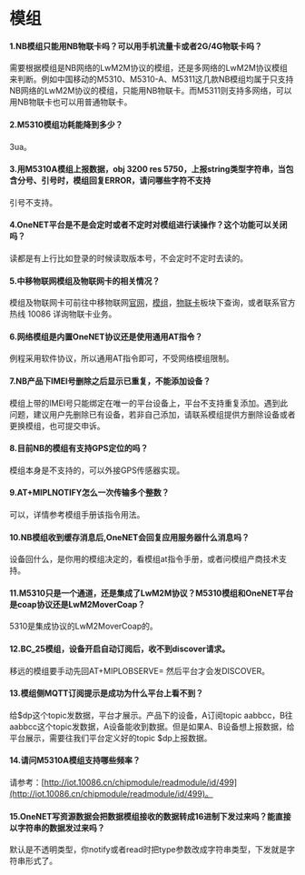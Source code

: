 # 模组

#### 1.NB模组只能用NB物联卡吗？可以用手机流量卡或者2G/4G物联卡吗？

需要根据模组是NB网络的LwM2M协议的模组，还是多网络的LwM2M协议模组来判断。例如中国移动的M5310、M5310-A、M5311这几款NB模组均属于只支持NB网络的LwM2M协议的模组，只能用NB物联卡。而M5311则支持多网络，可以用NB物联卡也可以用普通物联卡。

#### 2.M5310模组功耗能降到多少？

3ua。

#### 3.用M5310A模组上报数据，obj 3200 res 5750，上报string类型字符串，当包含分号、引号时，模组回复ERROR，请问哪些字符不支持

引号不支持。

#### 4.OneNET平台是不是会定时或者不定时对模组进行读操作？这个功能可以关闭吗？

读都是有上行比如登录的时候读取版本号，不会定时不定时去读的。

#### 5.中移物联网模组及物联网卡的相关情况？

模组及物联网卡可前往中移物联网[官网](http://iot.10086.cn/)，[模组](http://onemo10086.com/#/product/menu?id=19)，[物联卡](http://iot.10086.cn/page/onelink)板块下查询，或者联系官方热线 10086 详询物联卡业务。

#### 6.网络模组是内置OneNET协议还是使用通用AT指令？

例程采用软件协议，所以通用AT指令即可，不受网络模组限制。

#### 7.NB产品下IMEI号删除之后显示已重复，不能添加设备？

模组上带的IMEI号只能绑定在唯一的平台设备上，平台不支持重复添加。遇到此问题，建议用户先删除已有设备，若非自己添加，请联系模组提供方删除设备或者更换模组，也可提交申诉。

#### 8.目前NB的模组有支持GPS定位的吗？

模组本身是不支持的，可以外接GPS传感器实现。

#### 9.AT+MIPLNOTIFY怎么一次传输多个整数？

可以，详情参考模组手册该指令用法。

#### 10.NB模组收到缓存消息后,OneNET会回复应用服务器什么消息吗？

设备回什么，是你用的模组决定的，看模组at指令手册，或者问模组产商技术支持。

#### 11.M5310只是一个通道，还是集成了LwM2M协议？M5310模组和OneNET平台是coap协议还是LwM2MoverCoap？

5310是集成协议的LwM2MoverCoap的。

#### 12.BC_25模组，设备开启自动订阅后，收不到discover请求。

移远的模组要手动先回AT+MIPLOBSERVE= 然后平台才会发DISCOVER。

#### 13.模组侧MQTT订阅提示是成功为什么平台上看不到？

给$dp这个topic发数据，平台才展示。产品下的设备，A订阅topic aabbcc，B往aabbcc这个topic发数据，A设备能收到数据。但是如果A、B设备想上报数据，给平台展示，需要往我们平台定义好的topic $dp上报数据。

#### 14.请问M5310A模组支持哪些频率？

请参考：[http://iot.10086.cn/chipmodule/readmodule/id/499](http://iot.10086.cn/chipmodule/readmodule/id/499)。

#### 15.OneNET写资源数据会把数据模组接收的数据转成16进制下发过来吗？能直接以字符串的数据发过来吗？

默认是不透明类型，你notify或者read时把type参数改成字符串类型，下发就是字符串形式了。